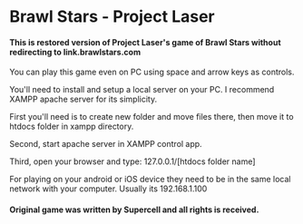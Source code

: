 # Brawl Stars - Project Laser
<h4>This is restored version of Project Laser's game of Brawl Stars without redirecting to link.brawlstars.com</h4>

You can play this game even on PC using space and arrow keys as controls.

You'll need to install and setup a local server on your PC. I recommend XAMPP apache server for its simplicity.

First you'll need is to create new folder and move files there, then move it to htdocs folder in xampp directory.

Second, start apache server in XAMPP control app.

Third, open your browser and type: 127.0.0.1/[htdocs folder name]

For playing on your android or iOS device they need to be in the same local network with your computer. Usually its 192.168.1.100

<h4>Original game was written by Supercell and all rights is received.</h4>
